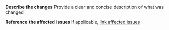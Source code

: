 **Describe the changes**
Provide a clear and concise description of what was changed

**Reference the affected issues**
If applicable, [link affected issues](https://docs.github.com/en/issues/tracking-your-work-with-issues/linking-a-pull-request-to-an-issue)

